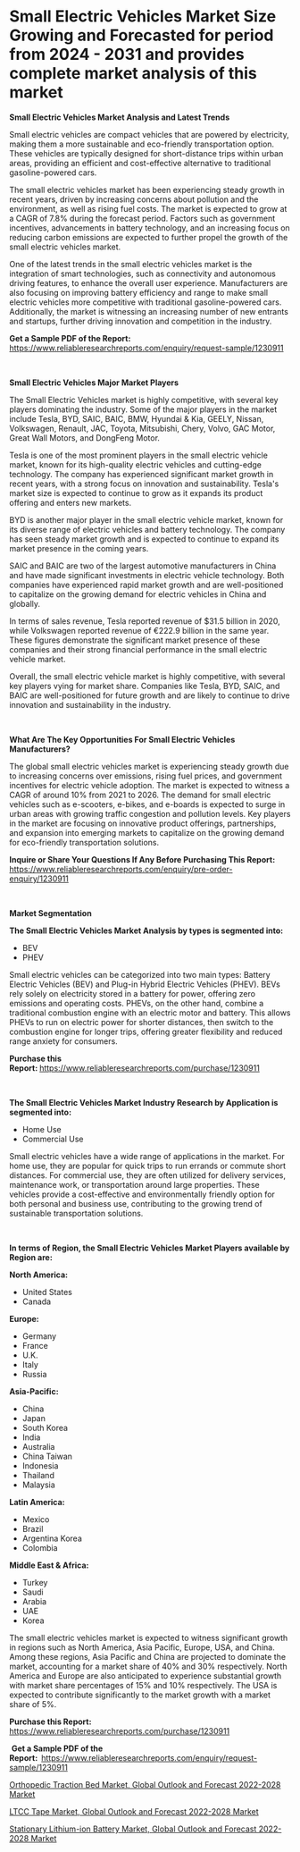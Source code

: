 <p><h1>Small Electric Vehicles Market Size Growing and Forecasted for period from 2024 - 2031 and provides complete market analysis of this market</h1></p><p><strong>Small Electric Vehicles Market Analysis and Latest Trends</strong></p>
<p><p>Small electric vehicles are compact vehicles that are powered by electricity, making them a more sustainable and eco-friendly transportation option. These vehicles are typically designed for short-distance trips within urban areas, providing an efficient and cost-effective alternative to traditional gasoline-powered cars.</p><p>The small electric vehicles market has been experiencing steady growth in recent years, driven by increasing concerns about pollution and the environment, as well as rising fuel costs. The market is expected to grow at a CAGR of 7.8% during the forecast period. Factors such as government incentives, advancements in battery technology, and an increasing focus on reducing carbon emissions are expected to further propel the growth of the small electric vehicles market.</p><p>One of the latest trends in the small electric vehicles market is the integration of smart technologies, such as connectivity and autonomous driving features, to enhance the overall user experience. Manufacturers are also focusing on improving battery efficiency and range to make small electric vehicles more competitive with traditional gasoline-powered cars. Additionally, the market is witnessing an increasing number of new entrants and startups, further driving innovation and competition in the industry.</p></p>
<p><strong>Get a Sample PDF of the Report:&nbsp;</strong> <a href="https://www.reliableresearchreports.com/enquiry/request-sample/1230911">https://www.reliableresearchreports.com/enquiry/request-sample/1230911</a></p>
<p>&nbsp;</p>
<p><strong>Small Electric Vehicles Major Market Players</strong></p>
<p><p>The Small Electric Vehicles market is highly competitive, with several key players dominating the industry. Some of the major players in the market include Tesla, BYD, SAIC, BAIC, BMW, Hyundai & Kia, GEELY, Nissan, Volkswagen, Renault, JAC, Toyota, Mitsubishi, Chery, Volvo, GAC Motor, Great Wall Motors, and DongFeng Motor.</p><p>Tesla is one of the most prominent players in the small electric vehicle market, known for its high-quality electric vehicles and cutting-edge technology. The company has experienced significant market growth in recent years, with a strong focus on innovation and sustainability. Tesla's market size is expected to continue to grow as it expands its product offering and enters new markets.</p><p>BYD is another major player in the small electric vehicle market, known for its diverse range of electric vehicles and battery technology. The company has seen steady market growth and is expected to continue to expand its market presence in the coming years.</p><p>SAIC and BAIC are two of the largest automotive manufacturers in China and have made significant investments in electric vehicle technology. Both companies have experienced rapid market growth and are well-positioned to capitalize on the growing demand for electric vehicles in China and globally.</p><p>In terms of sales revenue, Tesla reported revenue of $31.5 billion in 2020, while Volkswagen reported revenue of €222.9 billion in the same year. These figures demonstrate the significant market presence of these companies and their strong financial performance in the small electric vehicle market.</p><p>Overall, the small electric vehicle market is highly competitive, with several key players vying for market share. Companies like Tesla, BYD, SAIC, and BAIC are well-positioned for future growth and are likely to continue to drive innovation and sustainability in the industry.</p></p>
<p>&nbsp;</p>
<p><strong>What Are The Key Opportunities For Small Electric Vehicles Manufacturers?</strong></p>
<p><p>The global small electric vehicles market is experiencing steady growth due to increasing concerns over emissions, rising fuel prices, and government incentives for electric vehicle adoption. The market is expected to witness a CAGR of around 10% from 2021 to 2026. The demand for small electric vehicles such as e-scooters, e-bikes, and e-boards is expected to surge in urban areas with growing traffic congestion and pollution levels. Key players in the market are focusing on innovative product offerings, partnerships, and expansion into emerging markets to capitalize on the growing demand for eco-friendly transportation solutions.</p></p>
<p><strong>Inquire or Share Your Questions If Any Before Purchasing This Report:</strong> <a href="https://www.reliableresearchreports.com/enquiry/pre-order-enquiry/1230911">https://www.reliableresearchreports.com/enquiry/pre-order-enquiry/1230911</a></p>
<p>&nbsp;</p>
<p><strong>Market Segmentation</strong></p>
<p><strong>The Small Electric Vehicles Market Analysis by types is segmented into:</strong></p>
<p><ul><li>BEV</li><li>PHEV</li></ul></p>
<p><p>Small electric vehicles can be categorized into two main types: Battery Electric Vehicles (BEV) and Plug-in Hybrid Electric Vehicles (PHEV). BEVs rely solely on electricity stored in a battery for power, offering zero emissions and operating costs. PHEVs, on the other hand, combine a traditional combustion engine with an electric motor and battery. This allows PHEVs to run on electric power for shorter distances, then switch to the combustion engine for longer trips, offering greater flexibility and reduced range anxiety for consumers.</p></p>
<p><strong>Purchase this Report:&nbsp;</strong><a href="https://www.reliableresearchreports.com/purchase/1230911">https://www.reliableresearchreports.com/purchase/1230911</a></p>
<p>&nbsp;</p>
<p><strong>The Small Electric Vehicles Market Industry Research by Application is segmented into:</strong></p>
<p><ul><li>Home Use</li><li>Commercial Use</li></ul></p>
<p><p>Small electric vehicles have a wide range of applications in the market. For home use, they are popular for quick trips to run errands or commute short distances. For commercial use, they are often utilized for delivery services, maintenance work, or transportation around large properties. These vehicles provide a cost-effective and environmentally friendly option for both personal and business use, contributing to the growing trend of sustainable transportation solutions.</p></p>
<p>&nbsp;</p>
<p><strong>In terms of Region, the Small Electric Vehicles Market Players available by Region are:</strong></p>
<p>
    <p> <strong> North America: </strong>
        <ul>
            <li>United States</li>
            <li>Canada</li>
        </ul>
        </p> 
    <p> <strong> Europe: </strong>
        <ul>
            <li>Germany</li>
            <li>France</li>
            <li>U.K.</li>
            <li>Italy</li>
            <li>Russia</li>
        </ul>
        </p> 
    <p> <strong> Asia-Pacific: </strong>
        <ul>
            <li>China</li>
            <li>Japan</li>
            <li>South Korea</li>
            <li>India</li>
            <li>Australia</li>
            <li>China Taiwan</li>
            <li>Indonesia</li>
            <li>Thailand</li>
            <li>Malaysia</li>
        </ul>
        </p> 
    <p> <strong> Latin America: </strong>
        <ul>
            <li>Mexico</li>
            <li>Brazil</li>
            <li>Argentina Korea</li>
            <li>Colombia</li>
        </ul>
        </p> 
    <p> <strong> Middle East & Africa: </strong>
        <ul>
            <li>Turkey</li>
            <li>Saudi</li>
            <li>Arabia</li>
            <li>UAE</li>
            <li>Korea</li>
        </ul>
    </p>
    </p>
<p><p>The small electric vehicles market is expected to witness significant growth in regions such as North America, Asia Pacific, Europe, USA, and China. Among these regions, Asia Pacific and China are projected to dominate the market, accounting for a market share of 40% and 30% respectively. North America and Europe are also anticipated to experience substantial growth with market share percentages of 15% and 10% respectively. The USA is expected to contribute significantly to the market growth with a market share of 5%.</p></p>
<p><strong>Purchase this Report: </strong><a href="https://www.reliableresearchreports.com/purchase/1230911">https://www.reliableresearchreports.com/purchase/1230911</a></p>
<p>&nbsp;<strong>Get a Sample PDF of the Report:&nbsp;&nbsp;</strong><a href="https://www.reliableresearchreports.com/enquiry/request-sample/1230911">https://www.reliableresearchreports.com/enquiry/request-sample/1230911</a></p>
<p><strong></strong></p>
<p><p><a href="https://view.publitas.com/reportprime-1/orthopedic-traction-bed-market-global-outlook-and-forecast-2022-2028-market-research-report-unlocks-analysis-on-the-market-financial-status-market-size-and-market-revenue-upto-2030/">Orthopedic Traction Bed Market, Global Outlook and Forecast 2022-2028 Market</a></p><p><a href="https://view.publitas.com/reportprime-1/ltcc-tape-market-global-outlook-and-forecast-2022-2028-market-share-market-new-trends-analysis-report-by-type-by-application-by-end-use-by-region-and-segment-forecasts-2023-2030/">LTCC Tape Market, Global Outlook and Forecast 2022-2028 Market</a></p><p><a href="https://view.publitas.com/reportprime-1/stationary-lithium-ion-battery-market-global-outlook-and-forecast-2022-2028-market-research-report-unlocks-analysis-on-the-market-financial-status-market-size-and-market-revenue-upto-2030/">Stationary Lithium-ion Battery Market, Global Outlook and Forecast 2022-2028 Market</a></p></p>